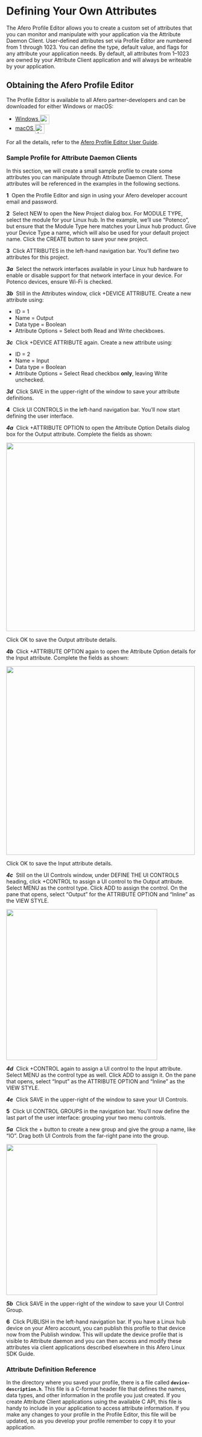 # Defining Your Own Attributes

The Afero Profile Editor allows you to create a custom set of attributes that you can monitor and manipulate with your application via the Attribute Daemon Client. User-defined attributes set via Profile Editor are numbered from 1 through 1023. You can define the type, default value, and flags for any attribute your application needs. By default, all attributes from 1–1023 are owned by your Attribute Client application and will always be writeable by your application.

## Obtaining the Afero Profile Editor

The Profile Editor is available to all Afero partner-developers and can be downloaded for either Windows or macOS:

- [Windows <img src="../img/windows.svg" width="25" style="vertical-align:middle;margin:0px 0px;border:none">](http://cdn.afero.io/latest-ape/win)
- [macOS <img src="../img/macos.svg" alt="drawing" width="25" style="vertical-align:middle;margin:0px 0px;border:none">](http://cdn.afero.io/latest-ape/mac)

For all the details, refer to the [Afero Profile Editor User Guide](../Projects).

### Sample Profile for Attribute Daemon Clients

In this section, we will create a small sample profile to create some attributes you can manipulate through Attribute Daemon Client. These attributes will be referenced in the examples in the following sections.

**1**&nbsp;&nbsp;Open the Profile Editor and sign in using your Afero developer account email and password.

**2**&nbsp;&nbsp;Select NEW to open the New Project dialog box. For MODULE TYPE, select the module for your Linux hub. In the example, we’ll use “Potenco”, but ensure that the Module Type here matches your Linux hub product. Give your Device Type a name, which will also be used for your default project name. Click the CREATE button to save your new project.

**3**&nbsp;&nbsp;Click ATTRIBUTES in the left-hand navigation bar. You’ll define two attributes for this project.

***3a***&nbsp;&nbsp;Select the network interfaces available in your Linux hub hardware to enable or disable support for that network interface in your device. For Potenco devices, ensure Wi-Fi is checked.

***3b***&nbsp;&nbsp;Still in the Attributes window, click +DEVICE ATTRIBUTE. Create a new attribute using:

- ID = 1
- Name = Output
- Data type = Boolean
- Attribute Options = Select both Read and Write checkboxes.

***3c***&nbsp;&nbsp;Click +DEVICE ATTRIBUTE again. Create a new attribute using:

- ID = 2
- Name = Input
- Data type = Boolean
- Attribute Options = Select Read checkbox **only**, leaving Write unchecked.
      
***3d***&nbsp;&nbsp;Click SAVE in the upper-right of the window to save your attribute definitions.
   
**4**&nbsp;&nbsp;Click UI CONTROLS in the left-hand navigation bar. You’ll now start defining the user interface.

***4a***&nbsp;&nbsp;Click +ATTRIBUTE OPTION to open the Attribute Option Details dialog box for the Output attribute. Complete the fields as shown:

<img src="../img/LinuxSDK-APE-1.png" width="500" style="vertical-align:middle;margin:0px 0px;border:none">

Click OK to save the Output attribute details.

***4b***&nbsp;&nbsp;Click +ATTRIBUTE OPTION again to open the Attribute Option details for the Input attribute. Complete the fields as shown:

<img src="../img/LinuxSDK-APE-2.png" width="500" style="vertical-align:middle;margin:0px 0px;border:none">

Click OK to save the Input attribute details.

***4c***&nbsp;&nbsp;Still on the UI Controls window, under DEFINE THE UI CONTROLS heading, click +CONTROL to assign a UI control to the Output attribute. Select MENU as the control type. Click ADD to assign the control. On the pane that opens, select “Output” for the ATTRIBUTE OPTION and “Inline” as the VIEW STYLE.

<img src="../img/LinuxSDK-APE-3.png" width="400" style="vertical-align:middle;margin:0px 0px;border:none">

***4d***&nbsp;&nbsp;Click +CONTROL again to assign a UI control to the Input attribute. Select MENU as the control type as well. Click ADD to assign it. On the pane that opens, select “Input” as the ATTRIBUTE OPTION and “Inline” as the VIEW STYLE.

***4e***&nbsp;&nbsp;Click SAVE in the upper-right of the window to save your UI Controls.
   
**5**&nbsp;&nbsp;Click UI CONTROL GROUPS in the navigation bar. You’ll now define the last part of the user interface: grouping your two menu controls.

***5a***&nbsp;&nbsp;Click the + button to create a new group and give the group a name, like “IO”. Drag both UI Controls from the far-right pane into the group.

<img src="../img/LinuxSDK-APE-4.png" width="400" style="vertical-align:middle;margin:0px 0px;border:none">

***5b***&nbsp;&nbsp;Click SAVE in the upper-right of the window to save your UI Control Group.

**6**&nbsp;&nbsp;Click PUBLISH in the left-hand navigation bar. If you have a Linux hub device on your Afero account, you can publish this profile to that device now from the Publish window. This will update the device profile that is visible to Attribute daemon and you can then access and modify these attributes via client applications described elsewhere in this Afero Linux SDK Guide.

### Attribute Definition Reference

In the directory where you saved your profile, there is a file called **`device-description.h`**. This file is a C-format header file that defines the names, data types, and other information in the profile you just created. If you create Attribute Client applications using the available C API, this file is handy to include in your application to access attribute information. If you make any changes to your profile in the Profile Editor, this file will be updated, so as you develop your profile remember to copy it to your application.